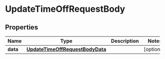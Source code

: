 

# UpdateTimeOffRequestBody


## Properties

| Name | Type | Description | Notes |
|------------ | ------------- | ------------- | -------------|
|**data** | [**UpdateTimeOffRequestBodyData**](UpdateTimeOffRequestBodyData.md) |  |  [optional] |



